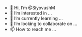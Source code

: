 - 👋 Hi, I’m @SiyovushM
- 👀 I’m interested in ...
- 🌱 I’m currently learning ...
- 💞️ I’m looking to collaborate on ...
- 📫 How to reach me ...

<!---
SiyovushM/SiyovushM is a ✨ special ✨ repository because its `README.md` (this file) appears on your GitHub profile.
You can click the Preview link to take a look at your changes.
--->
